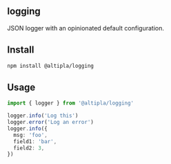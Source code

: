 
## logging

JSON logger with an opinionated default configuration.


## Install

```sh
npm install @altipla/logging
```


## Usage

```ts
import { logger } from '@altipla/logging'

logger.info('Log this')
logger.error('Log an error')
logger.info({
  msg: 'foo',
  field1: 'bar',
  field2: 3,
})
```
